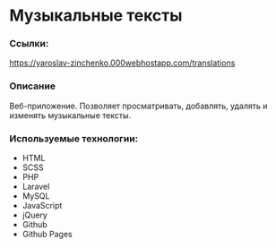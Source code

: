 # Музыкальные тексты

### Ссылки:

https://yaroslav-zinchenko.000webhostapp.com/translations

### Описание
Веб-приложение. Позволяет просматривать, добавлять, удалять и изменять музыкальные тексты.

### Используемые технологии:

* HTML
* SCSS
* PHP
* Laravel
* MySQL
* JavaScript
* jQuery
* Github
* Github Pages
